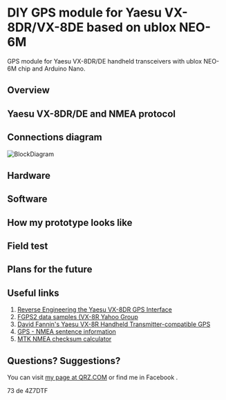 # DIY GPS module for Yaesu VX-8DR/VX-8DE based on ublox NEO-6M
GPS module for Yaesu VX-8DR/DE handheld transceivers with ublox NEO-6M chip and Arduino Nano.

## Overview

## Yaesu VX-8DR/DE and NMEA protocol

## Connections diagram
![BlockDiagram](https://raw.githubusercontent.com/4z7dtf/vx8_gps/master/VX8_GPS/Docs/vx8_gps_connections.png)

## Hardware

## Software

## How my prototype looks like

## Field test

## Plans for the future

## Useful links
1. [Reverse Engineering the Yaesu VX-8DR GPS Interface](http://lingnik.com/2013/02/09/reverse-engineering-yaesu-vx-8dr-gps-interface.html)
2. [FGPS2 data samples (VX-8R Yahoo Group](https://groups.yahoo.com/neo/groups/VX_8R/conversations/topics/7719)
3. [David Fannin's Yaesu VX-8R Handheld Transmitter-compatible GPS](https://github.com/dfannin/arduino-vx8r-gps)
3. [GPS - NMEA sentence information](http://aprs.gids.nl/nmea/)
4. [MTK NMEA checksum calculator](http://www.hhhh.org/wiml/proj/nmeaxor.html)

## Questions? Suggestions? 
You can visit [my page at QRZ.COM](https://www.qrz.com/db/4Z7DTF) or find me in Facebook .

73 de 4Z7DTF
